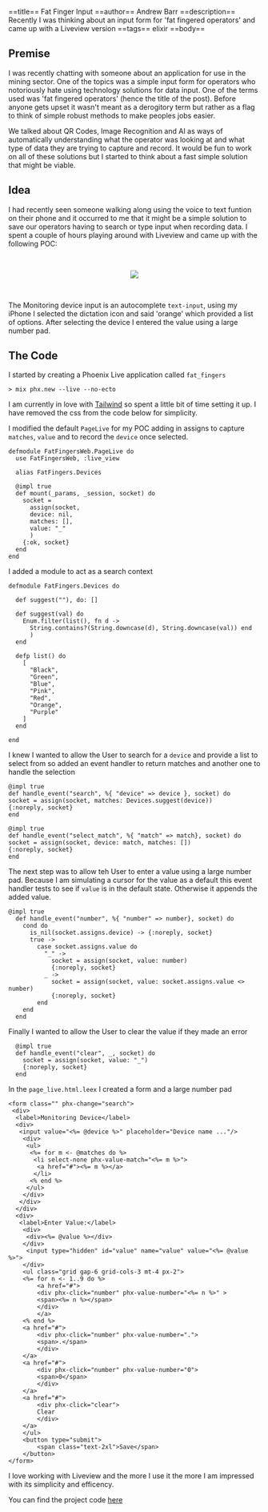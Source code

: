 ==title==
 Fat Finger Input
==author==
 Andrew Barr
==description==
 Recently I was thinking about an input form for 'fat fingered operators' and came up with a Liveview version
==tags==
 elixir
==body==

 Premise
 ----------

I was recently chatting with someone about an application for use in the mining sector. One of the topics was a simple input form for operators who notoriously hate using technology solutions for data input. One of the terms used was 'fat fingered operators' (hence the title of the post). Before anyone gets upset it wasn't meant as a derogitory term but rather as a flag to think of simple robust methods to make peoples jobs easier.

We talked about QR Codes, Image Recognition and AI as ways of automatically understanding what the operator was looking at and what type of data they are trying to capture and record. It would be fun to work on all of these solutions but I started to think about a fast simple solution that might be viable.

 Idea
 ----------

I had recently seen someone walking along using the voice to text funtion on their phone and it occurred to me that it might be a simple solution to save our operators having to search or type input when recording data. I spent a couple of hours playing around with Liveview and came up with the following POC:

<p>&nbsp;</p>
<div style="display: flex; justify-content: center;">
    <img  src="/images/Hnet-image.gif"></img>
</div>
<p>&nbsp;</p>

The Monitoring device input is an autocomplete `text-input`, using my iPhone I selected the dictation icon and said 'orange' which provided a list of options. After selecting the device I entered the value using a large number pad.

 The Code
 ----------

I started by creating a Phoenix Live application called `fat_fingers`

```
> mix phx.new --live --no-ecto
```

I am currently in love with [Tailwind](https://tailwindcss.com) so spent a little bit of time setting it up. I have removed the css from the code below for simplicity.

I modified the default `PageLive` for my POC adding in assigns to capture `matches`, `value` and to record the `device` once selected.

```
defmodule FatFingersWeb.PageLive do
  use FatFingersWeb, :live_view

  alias FatFingers.Devices

  @impl true
  def mount(_params, _session, socket) do
    socket =
      assign(socket,
      device: nil,
      matches: [],
      value: "_"
      )
    {:ok, socket}
  end
end
```

I added a module to act as a search context

```
defmodule FatFingers.Devices do

  def suggest(""), do: []

  def suggest(val) do
    Enum.filter(list(), fn d ->
      String.contains?(String.downcase(d), String.downcase(val)) end
      )
  end

  defp list() do
    [
      "Black",
      "Green",
      "Blue",
      "Pink",
      "Red",
      "Orange",
      "Purple"
    ]
  end

end

```

I knew I wanted to allow the User to search for a `device` and provide a list to select from so added an event handler to return matches and another one to handle the selection

```
@impl true
def handle_event("search", %{ "device" => device }, socket) do
socket = assign(socket, matches: Devices.suggest(device))
{:noreply, socket}
end

@impl true
def handle_event("select_match", %{ "match" => match}, socket) do
socket = assign(socket, device: match, matches: [])
{:noreply, socket}
end

```
The next step was to allow teh User to enter a value using a large number pad. Because I am simulating a cursor for the value as a default this event handler tests to see if `value` is in the default state. Otherwise it appends the added value.

```
@impl true
  def handle_event("number", %{ "number" => number}, socket) do
    cond do
      is_nil(socket.assigns.device) -> {:noreply, socket}
      true ->
        case socket.assigns.value do
          "_" ->
            socket = assign(socket, value: number)
            {:noreply, socket}
          _ ->
            socket = assign(socket, value: socket.assigns.value <> number)
            {:noreply, socket}
        end
    end
  end
```

Finally I wanted to allow the User to clear the value if they made an error

```
  @impl true
  def handle_event("clear", _, socket) do
    socket = assign(socket, value: "_")
    {:noreply, socket}
  end
```

In the `page_live.html.leex` I created a form and a large number pad

```
<form class="" phx-change="search">
 <div>
  <label>Monitoring Device</label>
  <div>
   <input value="<%= @device %>" placeholder="Device name ..."/>
    <div>
     <ul>
      <%= for m <- @matches do %>
       <li select-none phx-value-match="<%= m %>">
        <a href="#"><%= m %></a>
       </li>
      <% end %>
     </ul>
    </div>
   </div>
  </div>
  <div>
   <label>Enter Value:</label>
    <div>
     <div><%= @value %></div>
    </div>
     <input type="hidden" id="value" name="value" value="<%= @value %>">
    </div>
    <ul class="grid gap-6 grid-cols-3 mt-4 px-2">
    <%= for n <- 1..9 do %>
        <a href="#">
        <div phx-click="number" phx-value-number="<%= n %>" >
        <span><%= n %></span>
        </div>
        </a>
    <% end %>
    <a href="#">
        <div phx-click="number" phx-value-number=".">
        <span>.</span>
        </div>
    </a>
    <a href="#">
        <div phx-click="number" phx-value-number="0">
        <span>0</span>
        </div>
    </a>
    <a href="#">
        <div phx-click="clear">
        Clear
        </div>
    </a>
    </ul>
    <button type="submit">
        <span class="text-2xl">Save</span>
    </button>
</form>
```

I love working with Liveview and the more I use it the more I am impressed with its simplicity and efficency. 


You can find the project code [here](https://github.com/abarr/fat_fingers)

<p>&nbsp;</p>
<p>&nbsp;</p>
<p>&nbsp;</p>
<p>&nbsp;</p>